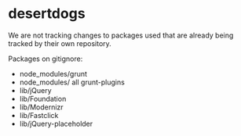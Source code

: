 desertdogs
==========
We are not tracking changes to packages used that are already being tracked by their own repository.

Packages on gitignore:
* node_modules/grunt
* node_modules/ all grunt-plugins
* lib/jQuery
* lib/Foundation
* lib/Modernizr
* lib/Fastclick
* lib/jQuery-placeholder
